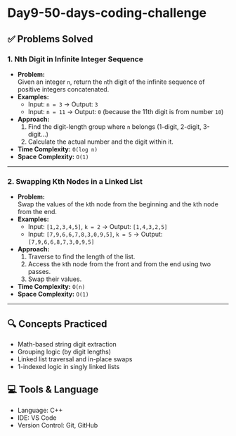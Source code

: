 # Day9-50-days-coding-challenge
## ✅ Problems Solved

### 1. Nth Digit in Infinite Integer Sequence
- **Problem:**  
  Given an integer `n`, return the `n`th digit of the infinite sequence of positive integers concatenated.
- **Examples:**  
  - Input: `n = 3` → Output: `3`  
  - Input: `n = 11` → Output: `0` (because the 11th digit is from number `10`)
- **Approach:**  
  1. Find the digit-length group where `n` belongs (1-digit, 2-digit, 3-digit...)  
  2. Calculate the actual number and the digit within it.
- **Time Complexity:** `O(log n)`  
- **Space Complexity:** `O(1)`

---

### 2. Swapping Kth Nodes in a Linked List
- **Problem:**  
  Swap the values of the `k`th node from the beginning and the `k`th node from the end.
- **Examples:**  
  - Input: `[1,2,3,4,5]`, `k = 2` → Output: `[1,4,3,2,5]`  
  - Input: `[7,9,6,6,7,8,3,0,9,5]`, `k = 5` → Output: `[7,9,6,6,8,7,3,0,9,5]`
- **Approach:**  
  1. Traverse to find the length of the list.  
  2. Access the `k`th node from the front and from the end using two passes.  
  3. Swap their values.
- **Time Complexity:** `O(n)`  
- **Space Complexity:** `O(1)`

---

## 🔍 Concepts Practiced
- Math-based string digit extraction  
- Grouping logic (by digit lengths)  
- Linked list traversal and in-place swaps  
- 1-indexed logic in singly linked lists

## 💻 Tools & Language
- Language: C++  
- IDE: VS Code  
- Version Control: Git, GitHub
